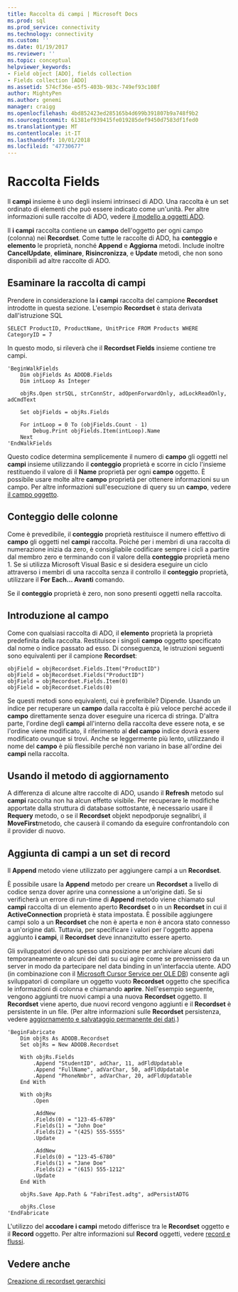 ```yaml
---
title: Raccolta di campi | Microsoft Docs
ms.prod: sql
ms.prod_service: connectivity
ms.technology: connectivity
ms.custom: ''
ms.date: 01/19/2017
ms.reviewer: ''
ms.topic: conceptual
helpviewer_keywords:
- Field object [ADO], fields collection
- Fields collection [ADO]
ms.assetid: 574cf36e-e5f5-403b-983c-749ef93c108f
author: MightyPen
ms.author: genemi
manager: craigg
ms.openlocfilehash: 4bd852423ed285165b4d699b391807b9a748f9b2
ms.sourcegitcommit: 61381ef939415fe019285def9450d7583df1fed0
ms.translationtype: MT
ms.contentlocale: it-IT
ms.lasthandoff: 10/01/2018
ms.locfileid: "47730677"
---
```

# <a name="the-fields-collection"></a>Raccolta Fields
Il **campi** insieme è uno degli insiemi intrinseci di ADO. Una raccolta è un set ordinato di elementi che può essere indicato come un'unità. Per altre informazioni sulle raccolte di ADO, vedere [il modello a oggetti ADO](../../../ado/guide/data/ado-objects-and-collections.md).  
  
 Il **i campi** raccolta contiene un **campo** dell'oggetto per ogni campo (colonna) nei **Recordset**. Come tutte le raccolte di ADO, ha **conteggio** e **elemento** le proprietà, nonché **Append** e **Aggiorna** metodi. Include inoltre **CancelUpdate**, **eliminare**, **Risincronizza**, e **Update** metodi, che non sono disponibili ad altre raccolte di ADO.  
  
## <a name="examining-the-fields-collection"></a>Esaminare la raccolta di campi  
 Prendere in considerazione la **i campi** raccolta del campione **Recordset** introdotte in questa sezione. L'esempio **Recordset** è stata derivata dall'istruzione SQL  
  
```  
SELECT ProductID, ProductName, UnitPrice FROM Products WHERE CategoryID = 7  
```  
  
 In questo modo, si rileverà che il **Recordset Fields** insieme contiene tre campi.  
  
```  
'BeginWalkFields  
    Dim objFields As ADODB.Fields  
    Dim intLoop As Integer  
  
    objRs.Open strSQL, strConnStr, adOpenForwardOnly, adLockReadOnly, adCmdText  
  
    Set objFields = objRs.Fields  
  
    For intLoop = 0 To (objFields.Count - 1)  
        Debug.Print objFields.Item(intLoop).Name  
    Next  
'EndWalkFields  
```  
  
 Questo codice determina semplicemente il numero di **campo** gli oggetti nel **campi** insieme utilizzando il **conteggio** proprietà e scorre in ciclo l'insieme restituendo il valore di il **Name** proprietà per ogni **campo** oggetto. È possibile usare molte altre **campo** proprietà per ottenere informazioni su un campo. Per altre informazioni sull'esecuzione di query su un **campo**, vedere [il campo oggetto](../../../ado/guide/data/the-field-object.md).  
  
## <a name="counting-columns"></a>Conteggio delle colonne  
 Come è prevedibile, il **conteggio** proprietà restituisce il numero effettivo di **campo** gli oggetti nel **campi** raccolta. Poiché per i membri di una raccolta di numerazione inizia da zero, è consigliabile codificare sempre i cicli a partire dal membro zero e terminando con il valore della **conteggio** proprietà meno 1. Se si utilizza Microsoft Visual Basic e si desidera eseguire un ciclo attraverso i membri di una raccolta senza il controllo il **conteggio** proprietà, utilizzare il **For Each... Avanti** comando.  
  
 Se il **conteggio** proprietà è zero, non sono presenti oggetti nella raccolta.  
  
## <a name="getting-to-the-field"></a>Introduzione al campo  
 Come con qualsiasi raccolta di ADO, il **elemento** proprietà la proprietà predefinita della raccolta. Restituisce i singoli **campo** oggetto specificato dal nome o indice passato ad esso. Di conseguenza, le istruzioni seguenti sono equivalenti per il campione **Recordset**:  
  
```  
objField = objRecordset.Fields.Item("ProductID")  
objField = objRecordset.Fields("ProductID")  
objField = objRecordset.Fields.Item(0)  
objField = objRecordset.Fields(0)  
```  
  
 Se questi metodi sono equivalenti, cui è preferibile? Dipende. Usando un indice per recuperare un **campo** dalla raccolta è più veloce perché accede il **campo** direttamente senza dover eseguire una ricerca di stringa. D'altra parte, l'ordine degli **campi** all'interno della raccolta deve essere nota, e se l'ordine viene modificato, il riferimento al **del campo** indice dovrà essere modificato ovunque si trovi. Anche se leggermente più lento, utilizzando il nome del **campo** è più flessibile perché non variano in base all'ordine dei **campi** nella raccolta.  
  
## <a name="using-the-refresh-method"></a>Usando il metodo di aggiornamento  
 A differenza di alcune altre raccolte di ADO, usando il **Refresh** metodo sul **campi** raccolta non ha alcun effetto visibile. Per recuperare le modifiche apportate dalla struttura di database sottostante, è necessario usare il **Requery** metodo, o se il **Recordset** objekt nepodporuje segnalibri, il **MoveFirst**metodo, che causerà il comando da eseguire confrontandolo con il provider di nuovo.  
  
## <a name="adding-fields-to-a-recordset"></a>Aggiunta di campi a un set di record  
 Il **Append** metodo viene utilizzato per aggiungere campi a un **Recordset**.  
  
 È possibile usare la **Append** metodo per creare un **Recordset** a livello di codice senza dover aprire una connessione a un'origine dati. Se si verificherà un errore di run-time di **Append** metodo viene chiamato sul **campi** raccolta di un elemento aperto **Recordset** o in un **Recordset** in cui il **ActiveConnection** proprietà è stata impostata. È possibile aggiungere campi solo a un **Recordset** che non è aperta e non è ancora stato connesso a un'origine dati. Tuttavia, per specificare i valori per l'oggetto appena aggiunto **i campi**, il **Recordset** deve innanzitutto essere aperto.  
  
 Gli sviluppatori devono spesso una posizione per archiviare alcuni dati temporaneamente o alcuni dei dati su cui agire come se provenissero da un server in modo da partecipare nel data binding in un'interfaccia utente. ADO (in combinazione con il [Microsoft Cursor Service per OLE DB](../../../ado/guide/appendixes/microsoft-cursor-service-for-ole-db-ado-service-component.md)) consente agli sviluppatori di compilare un oggetto vuoto **Recordset** oggetto che specifica le informazioni di colonna e chiamando **aprire**. Nell'esempio seguente, vengono aggiunti tre nuovi campi a una nuova **Recordset** oggetto. Il **Recordset** viene aperto, due nuovi record vengono aggiunti e il **Recordset** è persistente in un file. (Per altre informazioni sulle **Recordset** persistenza, vedere [aggiornamento e salvataggio permanente dei dati](../../../ado/guide/data/updating-and-persisting-data.md).)  
  
```  
'BeginFabricate  
    Dim objRs As ADODB.Recordset  
    Set objRs = New ADODB.Recordset  
  
    With objRs.Fields  
        .Append "StudentID", adChar, 11, adFldUpdatable  
        .Append "FullName", adVarChar, 50, adFldUpdatable  
        .Append "PhoneNmbr", adVarChar, 20, adFldUpdatable  
    End With  
  
    With objRs  
        .Open  
  
        .AddNew  
        .Fields(0) = "123-45-6789"  
        .Fields(1) = "John Doe"  
        .Fields(2) = "(425) 555-5555"  
        .Update  
  
        .AddNew  
        .Fields(0) = "123-45-6780"  
        .Fields(1) = "Jane Doe"  
        .Fields(2) = "(615) 555-1212"  
        .Update  
    End With  
  
    objRs.Save App.Path & "FabriTest.adtg", adPersistADTG  
  
    objRs.Close  
'EndFabricate  
```  
  
 L'utilizzo del **accodare i campi** metodo differisce tra le **Recordset** oggetto e il **Record** oggetto. Per altre informazioni sul **Record** oggetti, vedere [record e flussi](../../../ado/guide/data/records-and-streams.md).  
  
## <a name="see-also"></a>Vedere anche  
 [Creazione di recordset gerarchici](../../../ado/guide/data/fabricating-hierarchical-recordsets.md)
